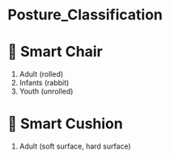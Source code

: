 # Posture_Classification

  # :cactus: Smart Chair 
  1. Adult (rolled)
  2. Infants (rabbit)
  3. Youth (unrolled)
  
  # :cactus: Smart Cushion
  1. Adult (soft surface, hard surface)
  
  
